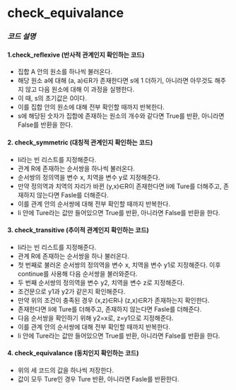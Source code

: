 # **check_equivalance**
### *코드 설명*
#### 1.check_reflexive (반사적 관계인지 확인하는 코드)
* 집합 A 안의 원소를 하나씩 불러온다.
* 해당 원소 a에 대해 (a, a)∈R가 존재한다면 s에 1 더하기, 아니라면 아무것도 해주지 않고 다음 원소에 대해 이 과정을 실행한다.
* 이 때, s의 초기값은 0이다.
* 이를 집합 안의 원소에 대해 전부 확인할 때까지 반복한다.
* s에 해당된 숫자가 집합에 존재하는 원소의 개수와 같다면 True를 반환, 아니라면 False를 반환을 한다.


#### 2. check_symmetric (대칭적 관계인지 확인하는 코드)
* li라는 빈 리스트를 지정해준다.
* 관계 R에 존재하는 순서쌍을 하나씩 불러온다.
* 순서쌍의 정의역을 변수 x, 치역을 변수 y로 지정해준다.
* 만약 정의역과 치역의 자리가 바뀐 (y,x)∈R이 존재한다면 li에 Ture를 더해주고, 존재하지 않는다면 Fasle를 더해준다.
* 이를 관계 안의 순서쌍에 대해 전부 확인할 때까지 반복한다.
* li 안에 Ture라는 값만 들어있으면 True를 반환, 아니라면 False를 반환을 한다.


#### 3. check_transitive (추이적 관계인지 확인하는 코드)
* li라는 빈 리스트를 지정해준다.
* 관계 R에 존재하는 순서쌍을 하나 불러온다.
* 첫 번째로 불러온 순서쌍의 정의역을 변수 x, 치역을 변수 y1로 지정해준다. 이후 continue를 사용해 다음 순서쌍을 불러와준다.
* 두 번째 순서쌍의 정의역을 변수 y2, 치역을 변수 z로 지정해준다.
* 조건문으로 y1과 y2가 같은지 확인해준다.
* 만약 위의 조건이 충족된 경우 (x,z)∈R나 (z,x)∈R가 존재하는지 확인한다.
* 존재한다면 li에 Ture를 더해주고, 존재하지 않는다면 Fasle를 더해준다.
* 다음 순서쌍을 확인하기 위해 y2=x로, z=y1으로 지정해준다.
* 이를 관계 안의 순서쌍에 대해 전부 확인할 때까지 반복한다.
* li 안에 Ture라는 값만 들어있으면 True를 반환, 아니라면 False를 반환을 한다.


#### 4. check_equivalance (동치인지 확인하는 코드)
* 위의 세 코드의 값을 하나씩 저장한다.
* 값이 모두 Ture인 경우 Ture 반환, 아니라면 Fasle를 반환한다.

